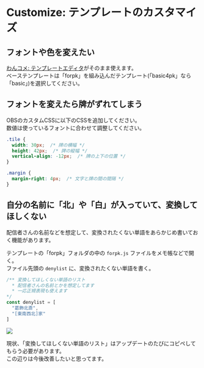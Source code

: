 # Customize: テンプレートのカスタマイズ

## フォントや色を変えたい

[わんコメ: テンプレートエディタ](https://onecomme.com/generator/templates/4_0)がそのまま使えます。  
ベーステンプレートは「forpk」を組み込んだテンプレート(「basic4pk」なら「basic」)を選択してください。

## フォントを変えたら牌がずれてしまう

OBSのカスタムCSSに以下のCSSを追加してください。  
数値は使っているフォントに合わせて調整してください。

```css
.tile {
  width: 30px;  /* 牌の横幅 */
  height: 42px;  /* 牌の縦幅 */
  vertical-align: -12px;  /* 牌の上下の位置 */
}

.margin {
  margin-right: 4px;  /* 文字と牌の間の間隔 */
}
```

## 自分の名前に「北」や「白」が入っていて、変換してほしくない

配信者さんの名前などを想定して、変換されたくない単語をあらかじめ書いておく機能があります。  

テンプレートの「forpk」フォルダの中の `forpk.js` ファイルをメモ帳などで開く。  
ファイル先頭の `denylist` に、変換されたくない単語を書く。

```js
/** 変換してほしくない単語のリスト
  * 配信者さんの名前とかを想定してます
  * 一応正規表現も使えます
*/
const denylist = [
  "葛飾北斎",
  "[東南西北]家"
]
```

![](./images/customize1.png)

現状、「変換してほしくない単語のリスト」はアップデートのたびにコピペしてもらう必要があります。  
この辺りは今後改善したいと思ってます。
